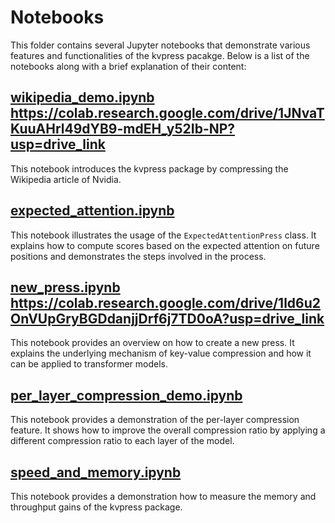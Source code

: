 # Notebooks

This folder contains several Jupyter notebooks that demonstrate various features and functionalities of the kvpress pacakge.
Below is a list of the notebooks along with a brief explanation of their content:

## [wikipedia_demo.ipynb](wikipedia_demo.ipynb) https://colab.research.google.com/drive/1JNvaTKuuAHrl49dYB9-mdEH_y52Ib-NP?usp=drive_link
This notebook introduces the kvpress package by compressing the Wikipedia article of Nvidia. 

## [expected_attention.ipynb](expected_attention.ipynb)
This notebook illustrates the usage of the `ExpectedAttentionPress` class. It explains how to compute scores based on the expected attention on future positions and demonstrates the steps involved in the process.

## [new_press.ipynb](new_press.ipynb) https://colab.research.google.com/drive/1ld6u2OnVUpGryBGDdanjjDrf6j7TD0oA?usp=drive_link
This notebook provides an overview on how to create a new press. It explains the underlying mechanism of key-value compression and how it can be applied to transformer models.

## [per_layer_compression_demo.ipynb](per_layer_compression_demo.ipynb)
This notebook provides a demonstration of the per-layer compression feature. It shows how to improve the overall compression ratio by applying a different compression ratio to each layer of the model.

## [speed_and_memory.ipynb](speed_and_memory.ipynb)
This notebook provides a demonstration how to measure the memory and throughput gains of the kvpress package.